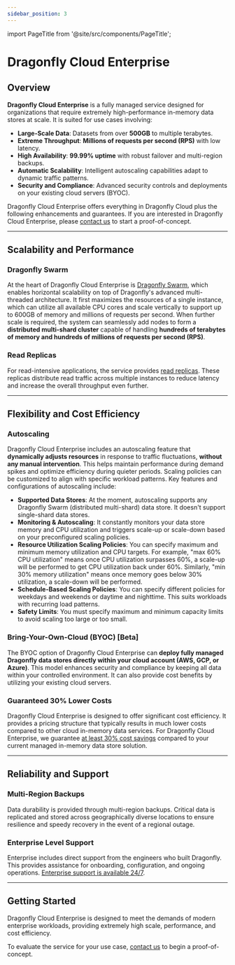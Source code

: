 ```yaml
---
sidebar_position: 3
---
```


import PageTitle from '@site/src/components/PageTitle';

# Dragonfly Cloud Enterprise

<PageTitle title="Enterprise | Dragonfly Cloud" />

## Overview

**Dragonfly Cloud Enterprise** is a fully managed service designed for organizations that require extremely high-performance in-memory data stores at scale. It is suited for use cases involving:

- **Large-Scale Data**: Datasets from over **500GB** to multiple terabytes.
- **Extreme Throughput**: **Millions of requests per second (RPS)** with low latency.
- **High Availability**: **99.99% uptime** with robust failover and multi-region backups.
- **Automatic Scalability**: Intelligent autoscaling capabilities adapt to dynamic traffic patterns.
- **Security and Compliance**: Advanced security controls and deployments on your existing cloud servers (BYOC).

Dragonfly Cloud Enterprise offers everything in Dragonfly Cloud plus the following enhancements and guarantees.
If you are interested in Dragonfly Cloud Enterprise, please [contact us](https://www.dragonflydb.io/enterprise)
to start a proof-of-concept.

---

## Scalability and Performance

### Dragonfly Swarm

At the heart of Dragonfly Cloud Enterprise is [Dragonfly Swarm](./datastores#dragonfly-swarm-multi-shard),
which enables horizontal scalability on top of Dragonfly's advanced multi-threaded architecture.
It first maximizes the resources of a single instance, which can utilize all available CPU cores
and scale vertically to support up to 600GB of memory and millions of requests per second.
When further scale is required, the system can seamlessly add nodes to form a **distributed multi-shard cluster**
capable of handling **hundreds of terabytes of memory and hundreds of millions of requests per second (RPS)**.

### Read Replicas

For read-intensive applications, the service provides [read replicas](./connect/redis-clients.md).
These replicas distribute read traffic across multiple instances to reduce latency and increase the overall throughput even further.

---

## Flexibility and Cost Efficiency

### Autoscaling

Dragonfly Cloud Enterprise includes an autoscaling feature that **dynamically adjusts resources** in response to traffic fluctuations,
**without any manual intervention**. This helps maintain performance during demand spikes and optimize efficiency during quieter periods.
Scaling policies can be customized to align with specific workload patterns.
Key features and configurations of autoscaling include:

- **Supported Data Stores**: At the moment, autoscaling supports any Dragonfly Swarm (distributed multi-shard) data store. It doesn't support single-shard data stores.
- **Monitoring & Autoscaling**: It constantly monitors your data store memory and CPU utilization and triggers scale-up or scale-down based on your preconfigured scaling policies.
- **Resource Utilization Scaling Policies**:
  You can specify maximum and minimum memory utilization and CPU targets.
  For example, "max 60% CPU utilization" means once CPU utilization surpasses 60%, a scale-up will be performed to get CPU utilization back under 60%.
  Similarly, "min 30% memory utilization" means once memory goes below 30% utilization, a scale-down will be performed.
- **Schedule-Based Scaling Policies**: You can specify different policies for weekdays and weekends or daytime and nighttime. This suits workloads with recurring load patterns.
- **Safety Limits**: You must specify maximum and minimum capacity limits to avoid scaling too large or too small. 

### Bring-Your-Own-Cloud (BYOC) \[Beta\]

The BYOC option of Dragonfly Cloud Enterprise can
**deploy fully managed Dragonfly data stores directly within your cloud account (AWS, GCP, or Azure)**.
This model enhances security and compliance by keeping all data within your controlled environment.
It can also provide cost benefits by utilizing your existing cloud servers.

### Guaranteed 30% Lower Costs

Dragonfly Cloud Enterprise is designed to offer significant cost efficiency.
It provides a pricing structure that typically results in much lower costs compared to other cloud in-memory data services.
For Dragonfly Cloud Enterprise, we guarantee [at least 30% cost savings](https://www.dragonflydb.io/pricing)
compared to your current managed in-memory data store solution.

---

## Reliability and Support

### Multi-Region Backups

Data durability is provided through multi-region backups.
Critical data is replicated and stored across geographically diverse locations to
ensure resilience and speedy recovery in the event of a regional outage.

### Enterprise Level Support

Enterprise includes direct support from the engineers who built Dragonfly.
This provides assistance for onboarding, configuration, and ongoing operations.
[Enterprise support is available 24/7](./support.md).

---

## Getting Started

Dragonfly Cloud Enterprise is designed to meet the demands of modern enterprise workloads,
providing extremely high scale, performance, and cost efficiency.

To evaluate the service for your use case, [contact us](https://www.dragonflydb.io/enterprise) to begin a proof-of-concept.
